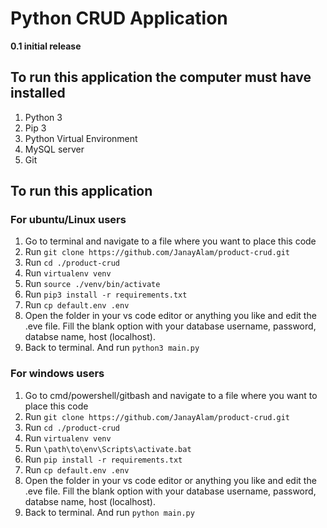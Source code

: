 # Python CRUD Application
**0.1 initial release**

## To run this application the computer must have installed
1. Python 3
2. Pip 3
3. Python Virtual Environment
4. MySQL server
5. Git

## To run this application

### For ubuntu/Linux users
1. Go to terminal and navigate to a file where you want to place this code
2. Run `git clone https://github.com/JanayAlam/product-crud.git`
3. Run `cd ./product-crud`
4. Run `virtualenv venv`
5. Run `source ./venv/bin/activate`
6. Run `pip3 install -r requirements.txt`
7. Run `cp default.env .env`
8. Open the folder in your vs code editor or anything you like and edit the .eve file. Fill the blank option with your database username, password, databse name, host (localhost).
9. Back to terminal. And run `python3 main.py`

### For windows users
1. Go to cmd/powershell/gitbash and navigate to a file where you want to place this code
2. Run `git clone https://github.com/JanayAlam/product-crud.git`
3. Run `cd ./product-crud`
4. Run `virtualenv venv`
5. Run `\path\to\env\Scripts\activate.bat`
6. Run `pip install -r requirements.txt`
7. Run `cp default.env .env`
8. Open the folder in your vs code editor or anything you like and edit the .eve file. Fill the blank option with your database username, password, databse name, host (localhost).
9. Back to terminal. And run `python main.py`